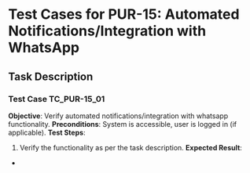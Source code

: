 # Test Cases for PUR-15: Automated Notifications/Integration with WhatsApp

## Task Description


### Test Case TC_PUR-15_01
**Objective**: Verify automated notifications/integration with whatsapp functionality.
**Preconditions**: System is accessible, user is logged in (if applicable).
**Test Steps**:
1. Verify the functionality as per the task description.
**Expected Result**:
- 


